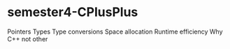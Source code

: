 # semester4-CPlusPlus

Pointers
Types
Type conversions 
Space allocation 
Runtime efficiency 
Why C++ not other 

